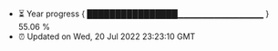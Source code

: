 - ⏳ Year progress { ████████████████▁▁▁▁▁▁▁▁▁▁▁▁▁▁ } 55.06 %
- ⏰ Updated on Wed, 20 Jul 2022 23:23:10 GMT

